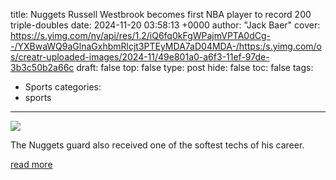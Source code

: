 title: Nuggets Russell Westbrook becomes first NBA player to record 200 triple-doubles
date: 2024-11-20 03:58:13 +0000
author: "Jack Baer"
cover: https://s.yimg.com/ny/api/res/1.2/iQ6fq0kFgWPajmVPTA0dCg--/YXBwaWQ9aGlnaGxhbmRlcjt3PTEyMDA7aD04MDA-/https:/s.yimg.com/os/creatr-uploaded-images/2024-11/49e801a0-a6f3-11ef-97de-3b3c50b2a66c
draft: false
top: false
type: post
hide: false
toc: false
tags:
  - Sports
categories:
  - sports
---

![](https://s.yimg.com/ny/api/res/1.2/iQ6fq0kFgWPajmVPTA0dCg--/YXBwaWQ9aGlnaGxhbmRlcjt3PTEyMDA7aD04MDA-/https:/s.yimg.com/os/creatr-uploaded-images/2024-11/49e801a0-a6f3-11ef-97de-3b3c50b2a66c)

The Nuggets guard also received one of the softest techs of his career.

[read more](https://sports.yahoo.com/nuggets-russell-westbrook-becomes-first-nba-player-to-record-200-triple-doubles-035813581.html)
